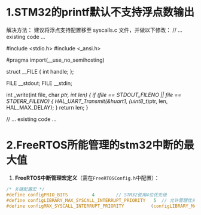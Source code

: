 # 1.STM32的printf默认不支持浮点数输出
解决方法：
建议将浮点支持配置移至 syscalls.c 文件，并做以下修改：
// ... existing code ...

#include <stdio.h>
#include <_ansi.h>

#pragma import(__use_no_semihosting)

struct __FILE {
  int handle;
};

FILE __stdout;
FILE __stdin;

int _write(int file, char *ptr, int len) {
  if (file == STDOUT_FILENO || file == STDERR_FILENO) {
    HAL_UART_Transmit(&huart1, (uint8_t*)ptr, len, HAL_MAX_DELAY);
  }
  return len;
}

// ... existing code ...



# 2.**FreeRTOS所能管理的stm32中断的最大值**



1. **FreeRTOS中断管理宏定义**（需在`FreeRTOSConfig.h`中配置）：

```c
/* 关键配置宏 */
#define configPRIO_BITS         4        // STM32使用4位优先级
#define configLIBRARY_MAX_SYSCALL_INTERRUPT_PRIORITY   5  // 允许管理优先级最大为5
#define configMAX_SYSCALL_INTERRUPT_PRIORITY          (configLIBRARY_MAX_SYSCALL_INTERRUPT_PRIORITY << (8 - configPRIO_BITS))
```


